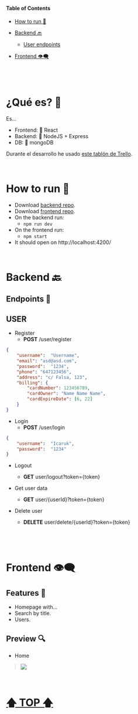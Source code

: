 
#

#### Table of Contents  

- [How to run 🚀](#How-to-run-)  
- [Backend 🔙](#Backend-) 
	- [User endpoints](#USER)

- [Frontend 👁‍🗨](#Frontend-)  

#



<br>

# ¿Qué es? 🌌

Es...

- Frontend: 🧧 React 
- Backend: 🔸 NodeJS + Express
- DB: 🍃 mongoDB 

Durante el desarrollo he usado [este tablón de Trello](https://trello.com).


<br>

# How to run 🚀

- Download [backend repo](https://github.com/).
- Download [frontend repo](https://github.com/).
- On the backend run:
	- `npm run dev`
- On the frontend run:
	- `npm start`
- It should open on http://localhost:4200/


<br>

# Backend 🔙

## **Endpoints** 📃

## USER

- Register
	- **POST** /user/register
```json
{
	"username":  "Username",
	"email": "asd@asd.com",
	"password":  "1234",
	"phone": "647123456",
	"address": "c/ Falsa, 123",
	"billing": {
		"cardNumber": 123456789,
		"cardOwner": "Name Name Name",
		"cardExpireDate": [6, 22]
	}
}
```

- Login
	- **POST** /user/login
```json
{
	"username":  "Icaruk",
	"password":  "1234"
}
```

- Logout
	- **GET** user/logout?token={token}
	
- Get user data
	- **GET** user/{userId}?token={token}

- Delete user
	- **DELETE** user/delete/{userId}?token={token}

#

<br>

# Frontend 👁‍🗨

## Features 📃

- Homepage with...
- Search by title.
- Users.


## Preview 🔍

- Home
> ![](https://i.gyazo.com/519f71b33bde9428c3fabd660d43aa1c.jpg)


<br>

# [🡅 TOP 🡅](#Table-of-Contents)  
